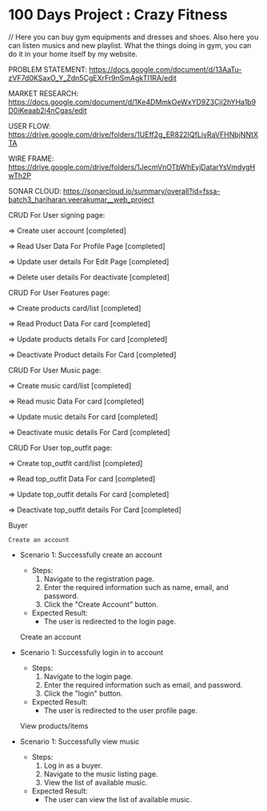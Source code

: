 # 100 Days Project : Crazy Fitness
//
Here you can buy gym equipments and dresses and shoes.
Also here you can listen musics and new playlist.
What the things doing in gym, you can do it in your home itself by my website.





PROBLEM STATEMENT: https://docs.google.com/document/d/13AaTu-zVF7d0KSaxO_Y_Zdn5CgEXrFr9nSmAgkTI1RA/edit



MARKET RESEARCH: https://docs.google.com/document/d/1Ke4DMmkOeWxYD9Z3Cjl2hYHa1b9D0iKeaab2i4nCgas/edit



USER FLOW: https://drive.google.com/drive/folders/1UEff2g_ER822IQfLivRaVFHNbjNNtXTA




WIRE FRAME: https://drive.google.com/drive/folders/1JecmVnOTbWhEyjDatarYsVmdygHwTh2P



SONAR CLOUD: https://sonarcloud.io/summary/overall?id=fssa-batch3_hariharan.veerakumar__web_project








CRUD For User signing page:



=> Create user account [completed]



=> Read User Data For Profile Page [completed]


=> Update user details For Edit Page [completed]



=> Delete user details For deactivate [completed]


CRUD For User Features page:



=> Create products card/list [completed]



=> Read Product Data For card [completed]




=> Update products details For card [completed]



=> Deactivate Product details For Card [completed]


CRUD For User Music page:



=> Create music card/list [completed]



=> Read music Data For card [completed]




=> Update music details For card [completed]



=> Deactivate music details For Card [completed]




CRUD For User top_outfit page:



=> Create top_outfit card/list [completed]



=> Read top_outfit Data For card [completed]




=> Update top_outfit details For card [completed]



=> Deactivate top_outfit details For Card [completed]  
  


   Buyer

    Create an account
- Scenario 1: Successfully create an account
    - Steps:
        1. Navigate to the registration page.
        2. Enter the required information such as name, email, and password.
        3. Click the "Create Account" button.
    - Expected Result:
        - The user is redirected to the login page.
       

   Create an account
- Scenario 1: Successfully login in to account
    - Steps:
        1. Navigate to the login page.
        2. Enter the required information such as email, and password.
        3. Click the "login" button.
    - Expected Result:
        - The user is redirected to the user profile page.


     View products/items
- Scenario 1: Successfully view music
    - Steps:
        1. Log in as a buyer.
        2. Navigate to the music listing page.
        3. View the list of available music.
    - Expected Result:
        - The user can view the list of available music.

                      
                      


